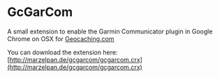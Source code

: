 GcGarCom
========

A small extension to enable the Garmin Communicator plugin in Google Chrome on OSX for [Geocaching.com](http://geocaching.com/)

You can download the extension here: [http://marzelpan.de/gcgarcom/gcgarcom.crx](http://marzelpan.de/gcgarcom/gcgarcom.crx)
